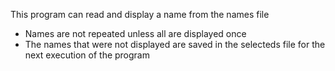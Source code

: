This program can read and display a name from the names file
* Names are not repeated unless all are displayed once
* The names that were not displayed are saved in the selecteds file for the next execution of the program
